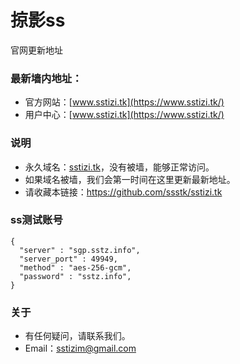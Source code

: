 # 掠影ss
官网更新地址
### 最新墙内地址：
- 官方网站：[www.sstizi.tk](https://www.sstizi.tk/)
- 用户中心：[www.sstizi.tk](https://www.sstizi.tk/)
### 说明
- 永久域名：[sstizi.tk](https://www.sstizi.tk/)，没有被墙，能够正常访问。
- 如果域名被墙，我们会第一时间在这里更新最新地址。
- 请收藏本链接：<https://github.com/ssstk/sstizi.tk>

### ss测试账号
```
{
  "server" : "sgp.sstz.info",
  "server_port" : 49949,
  "method" : "aes-256-gcm",
  "password" : "sstz.info",
}
```
### 关于
- 有任何疑问，请联系我们。
- Email：sstizim@gmail.com
